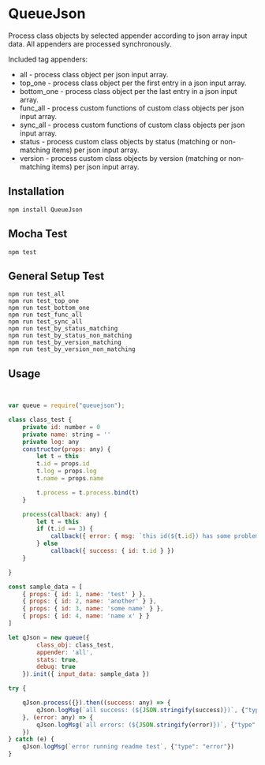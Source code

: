 # QueueJson

Process class objects by selected appender according to json array input data. All appenders are processed synchronously.

Included tag appenders:

* all - process class object per json input array.
* top_one - process class object per the first entry in a json input array.
* bottom_one - process class object per the last entry in a json input array.
* func_all - process custom functions of custom class objects per json input array.
* sync_all - process custom functions of custom class objects per json input array.
* status - process custom class objects by status (matching or non-matching items) per json input array.
* version - process custom class objects by version (matching or non-matching items) per json input array.

Installation
---------
```
npm install QueueJson 
```

Mocha Test
---------
```
npm test
```

General Setup Test
---------
```
npm run test_all
npm run test_top_one
npm run test_bottom_one
npm run test_func_all
npm run test_sync_all
npm run test_by_status_matching
npm run test_by_status_non_matching
npm run test_by_version_matching
npm run test_by_version_non_matching

```

Usage
---------
```js


var queue = require("queuejson");

class class_test {
    private id: number = 0
    private name: string = ''
    private log: any
    constructor(props: any) {
        let t = this
        t.id = props.id
        t.log = props.log
        t.name = props.name

        t.process = t.process.bind(t)
    }

    process(callback: any) {
        let t = this
        if (t.id == 3) {
            callback({ error: { msg: `this id(${t.id}) has some problem` } })
        } else
            callback({ success: { id: t.id } })
    }

}

const sample_data = [
    { props: { id: 1, name: 'test' } },
    { props: { id: 2, name: 'another' } },
    { props: { id: 3, name: 'some name' } },
    { props: { id: 4, name: 'name x' } }
]

let qJson = new queue({
        class_obj: class_test,
        appender: 'all',
        stats: true,
        debug: true
    }).init({ input_data: sample_data })

try {

    qJson.process({}).then((success: any) => {
        qJson.logMsg(`all success: (${JSON.stringify(success)})`, {"type": "success"})
    }, (error: any) => {
        qJson.logMsg(`all errors: (${JSON.stringify(error)})`, {"type": "error"})
    })
} catch (e) {
    qJson.logMsg(`error running readme test`, {"type": "error"})
}



```
